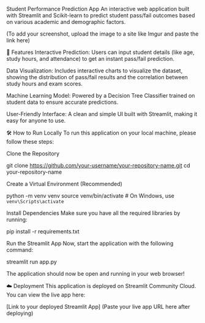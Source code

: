 Student Performance Prediction App
An interactive web application built with Streamlit and Scikit-learn to predict student pass/fail outcomes based on various academic and demographic factors.

(To add your screenshot, upload the image to a site like Imgur and paste the link here)

🚀 Features
Interactive Prediction: Users can input student details (like age, study hours, and attendance) to get an instant pass/fail prediction.

Data Visualization: Includes interactive charts to visualize the dataset, showing the distribution of pass/fail results and the correlation between study hours and exam scores.

Machine Learning Model: Powered by a Decision Tree Classifier trained on student data to ensure accurate predictions.

User-Friendly Interface: A clean and simple UI built with Streamlit, making it easy for anyone to use.

🛠️ How to Run Locally
To run this application on your local machine, please follow these steps:

Clone the Repository

git clone https://github.com/your-username/your-repository-name.git
cd your-repository-name

Create a Virtual Environment (Recommended)

python -m venv venv
source venv/bin/activate  # On Windows, use `venv\Scripts\activate`

Install Dependencies
Make sure you have all the required libraries by running:

pip install -r requirements.txt

Run the Streamlit App
Now, start the application with the following command:

streamlit run app.py

The application should now be open and running in your web browser!

☁️ Deployment
This application is deployed on Streamlit Community Cloud. You can view the live app here:

[Link to your deployed Streamlit App] (Paste your live app URL here after deploying)
